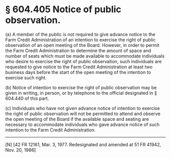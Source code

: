 # § 604.405   Notice of public observation.

(a) A member of the public is not required to give advance notice to the Farm Credit Administration of an intention to exercise the right of public observation of an open meeting of the Board. However, in order to permit the Farm Credit Administration to determine the amount of space and number of seats which must be made available to accommodate individuals who desire to exercise the right of public observation, such individuals are requested to give notice to the Farm Credit Administration at least two business days before the start of the open meeting of the intention to exercise such right. 


(b) Notice of intention to exercise the right of public observation may be given in writing, in person, or by telephone to the official designated in § 604.440 of this part. 


(c) Individuals who have not given advance notice of intention to exercise the right of public observation will not be permitted to attend and observe the open meeting of the Board if the available space and seating are necessary to accommodate individuals who gave advance notice of such intention to the Farm Credit Administration.



---

[N] [42 FR 12161, Mar. 3, 1977. Redesignated and amended at 51 FR 41942, Nov. 20, 1986] 




